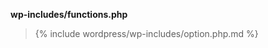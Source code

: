 <p><b>wp-includes/functions.php</b></p>

<blockquote>

{% include wordpress/wp-includes/option.php.md %}

</blockquote>